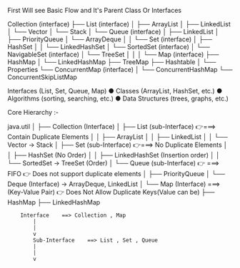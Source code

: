 First Will see Basic Flow and It's Parent Class Or Interfaces

Collection (interface)
├── List (interface)
│   ├── ArrayList
│   ├── LinkedList
│   └── Vector
│       └── Stack
│
└── Queue (interface)
│   ├── LinkedList
│    ├── PriorityQueue
│    └── ArrayDeque
│
│
└──  Set (interface)
│    ├── HashSet
│    │   └── LinkedHashSet
│    └── SortedSet (interface)
│        └── NavigableSet (interface)
│            └── TreeSet
│
│
│
└──   Map (interface)
       ├── HashMap
       │   └── LinkedHashMap
       ├── TreeMap
       ├── Hashtable
       │   └── Properties
       └── ConcurrentMap (interface)
       │    └── ConcurrentHashMap
       └── ConcurrentSkipListMap


Interfaces (List, Set, Queue, Map) 
● Classes (ArrayList, HashSet, etc.) 
● Algorithms (sorting, searching, etc.) 
● Data Structures (trees, graphs, etc.)


Core Hierarchy :- 



java.util 
│ 
├── Collection (Interface) 
│   ├── List (sub-Interface)  👉===> Contain Duplicate Elements
│   │   ├── ArrayList 
│   │   ├── LinkedList 
│   │   └── Vector → Stack 
│   ├── Set (sub-Interface)    👉===> No Duplicate Elements
│   │   ├── HashSet (No Order)
│   │   ├── LinkedHashSet  (Insertion order)
│   │   └── SortedSet → TreeSet  (Order)
│   └── Queue (sub-Interface)             👉 ===> FIFO  👉 Does not support duplicate elements
│       ├── PriorityQueue 
│       └── Deque (Interface) → ArrayDeque, LinkedList 
│ 
└── Map (Interface)        ===>(Key-Value Pair) 👉 Does Not Allow Duplicate Keys(Value can be)
    ├── HashMap 
    ├── LinkedHashMap 


        Interface    ==> Collection , Map
            |
            |
            v
            Sub-Interface    ==> List , Set , Queue
            |
            |
            v